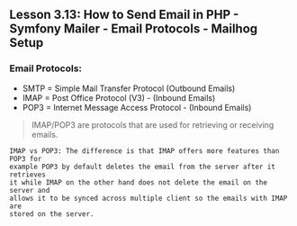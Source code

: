 ## Lesson 3.13: How to Send Email in PHP - Symfony Mailer - Email Protocols - Mailhog Setup

### Email Protocols:
- SMTP = Simple Mail Transfer Protocol (Outbound Emails)
- IMAP = Post Office Protocol (V3) - (Inbound Emails)
- POP3 = Internet Message Access Protocol - (Inbound Emails)

> IMAP/POP3 are protocols that are used for retrieving or receiving emails.

```text
IMAP vs POP3: The difference is that IMAP offers more features than POP3 for
example POP3 by default deletes the email from the server after it retrieves
it while IMAP on the other hand does not delete the email on the server and
allows it to be synced across multiple client so the emails with IMAP are
stored on the server. 
```